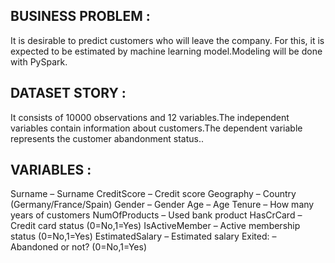 ## BUSINESS PROBLEM :

It is desirable to predict customers who will leave the company. For this, it is expected to be estimated by machine learning model.Modeling will be done with PySpark.

## DATASET STORY :

It consists of 10000 observations and 12 variables.The independent variables contain information about customers.The dependent variable represents the customer abandonment status..

## VARIABLES :

Surname – Surname
CreditScore – Credit score
Geography – Country (Germany/France/Spain)
Gender – Gender
Age – Age
Tenure – How many years of customers
NumOfProducts – Used bank product
HasCrCard – Credit card status (0=No,1=Yes)
IsActiveMember – Active membership status (0=No,1=Yes)
EstimatedSalary – Estimated salary
Exited: – Abandoned or not? (0=No,1=Yes)
